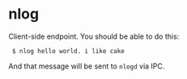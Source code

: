 
# nlog

Client-side endpoint. You should be able to do this:

```
 $ nlog hello world. i like cake
 ```

And that message will be sent to `nlogd` via IPC.
